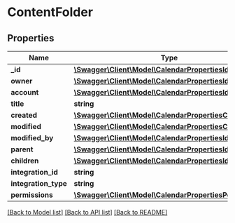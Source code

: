 # ContentFolder

## Properties
Name | Type | Description | Notes
------------ | ------------- | ------------- | -------------
**_id** | [**\Swagger\Client\Model\CalendarPropertiesId**](CalendarPropertiesId.md) |  | [optional] 
**owner** | [**\Swagger\Client\Model\CalendarPropertiesId**](CalendarPropertiesId.md) |  | [optional] 
**account** | [**\Swagger\Client\Model\CalendarPropertiesId**](CalendarPropertiesId.md) |  | [optional] 
**title** | **string** |  | 
**created** | [**\Swagger\Client\Model\CalendarPropertiesCreated**](CalendarPropertiesCreated.md) |  | [optional] 
**modified** | [**\Swagger\Client\Model\CalendarPropertiesCreated**](CalendarPropertiesCreated.md) |  | [optional] 
**modified_by** | [**\Swagger\Client\Model\CalendarPropertiesId**](CalendarPropertiesId.md) |  | [optional] 
**parent** | [**\Swagger\Client\Model\CalendarPropertiesId**](CalendarPropertiesId.md) |  | [optional] 
**children** | [**\Swagger\Client\Model\CalendarPropertiesId[]**](CalendarPropertiesId.md) |  | [optional] 
**integration_id** | **string** |  | [optional] 
**integration_type** | **string** |  | [optional] 
**permissions** | [**\Swagger\Client\Model\CalendarPropertiesPermissions**](CalendarPropertiesPermissions.md) |  | [optional] 

[[Back to Model list]](../README.md#documentation-for-models) [[Back to API list]](../README.md#documentation-for-api-endpoints) [[Back to README]](../README.md)


